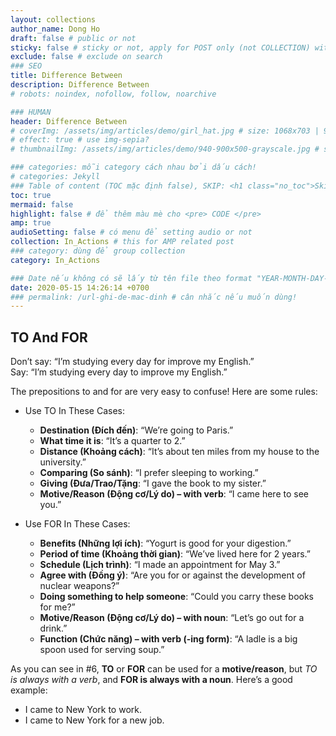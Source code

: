 ```yaml
---
layout: collections
author_name: Dong Ho
draft: false # public or not
sticky: false # sticky or not, apply for POST only (not COLLECTION) with including thumbnailImg
exclude: false # exclude on search
### SEO
title: Difference Between
description: Difference Between
# robots: noindex, nofollow, follow, noarchive

### HUMAN
header: Difference Between
# coverImg: /assets/img/articles/demo/girl_hat.jpg # size: 1068x703 | 900x500 | 600x400
# effect: true # use img-sepia?
# thumbnailImg: /assets/img/articles/demo/940-900x500-grayscale.jpg # size: 900x500 | 600x400

### categories: mỗi category cách nhau bởi dấu cách!
# categories: Jekyll
### Table of content (TOC mặc định false), SKIP: <h1 class="no_toc">Skip toc</h1> hoặc <div class="no_toc_section">
toc: true
mermaid: false
highlight: false # để thêm màu mè cho <pre> CODE </pre>
amp: true
audioSetting: false # có menu để setting audio or not
collection: In_Actions # this for AMP related post
### category: dùng để group collection
category: In_Actions

### Date nếu không có sẽ lấy từ tên file theo format "YEAR-MONTH-DAY-title.md"
date: 2020-05-15 14:26:14 +0700
### permalink: /url-ghi-de-mac-dinh # cân nhắc nếu muốn dùng!
---
```


## TO And FOR

<div class="w3-card w3-leftbar w3-border-red w3-pale-red w3-panel w3-padding-16">
Don’t say: “I’m studying every day for improve my English.”
</div>
<div class="w3-card w3-leftbar w3-border-green w3-pale-green w3-panel w3-padding-16">
Say: “I’m studying every day to improve my English.”
</div>

The prepositions to and for are very easy to confuse! Here are some rules:

- Use TO In These Cases:
    - **Destination (Đích đến)**: “We’re going to Paris.”
    - **What time it is**: “It’s a quarter to 2.”
    - **Distance (Khoảng cách)**: “It’s about ten miles from my house to the university.”
    - **Comparing (So sánh)**: “I prefer sleeping to working.”
    - **Giving (Đưa/Trao/Tặng**: “I gave the book to my sister.”
    - **Motive/Reason (Động cơ/Lý do) – with verb**: “I came here to see you.”

- Use FOR In These Cases:
    - **Benefits (Những lợi ích)**: “Yogurt is good for your digestion.”
    - **Period of time (Khoảng thời gian)**: “We’ve lived here for 2 years.”
    - **Schedule (Lịch trình)**: “I made an appointment for May 3.”
    - **Agree with (Đồng ý)**: “Are you for or against the development of nuclear weapons?”
    - **Doing something to help someone**: “Could you carry these books for me?”
    - **Motive/Reason (Động cơ/Lý do) – with noun**: “Let’s go out for a drink.”
    - **Function (Chức năng) – with verb (-ing form)**: “A ladle is a big spoon used for serving soup.”

As you can see in #6, **TO** or **FOR** can be used for a **motive/reason**, but *TO is always with a verb*, and **FOR is always with a noun**. Here’s a good example:
- I came to New York  to work.
- I came to New York  for a new job.